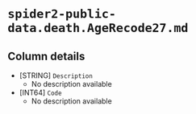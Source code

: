 # `spider2-public-data.death.AgeRecode27.md`

## Column details

* [STRING]    `Description`
  - No description available
* [INT64]    `Code`
  - No description available

